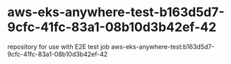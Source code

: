 # aws-eks-anywhere-test-b163d5d7-9cfc-41fc-83a1-08b10d3b42ef-42
repository for use with E2E test job aws-eks-anywhere-test:b163d5d7-9cfc-41fc-83a1-08b10d3b42ef-42
